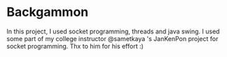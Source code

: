 # Backgammon
In this project, I used socket programming, threads and java swing. 
I used some part of my college instructor @sametkaya 's JanKenPon project for socket programming. 
Thx to him for his effort :)
